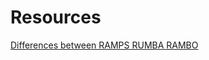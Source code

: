 # Resources


[Differences between RAMPS RUMBA RAMBO](https://hackaday.com/2013/09/06/3d-printering-electronics-boards/)
